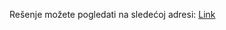 Rešenje možete pogledati na sledećoj adresi: [Link](https://github.com/olympicode/olympicode-site/blob/main/docs/takprog/2016_2017/okr/02_raketa-sol.pdf)